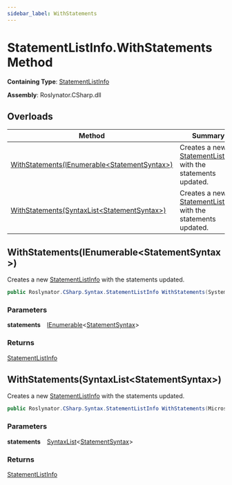 ```yaml
---
sidebar_label: WithStatements
---
```


# StatementListInfo\.WithStatements Method

**Containing Type**: [StatementListInfo](../index.md)

**Assembly**: Roslynator\.CSharp\.dll

## Overloads

| Method | Summary |
| ------ | ------- |
| [WithStatements(IEnumerable&lt;StatementSyntax&gt;)](#3677217916) | Creates a new [StatementListInfo](../index.md) with the statements updated\. |
| [WithStatements(SyntaxList&lt;StatementSyntax&gt;)](#1765041563) | Creates a new [StatementListInfo](../index.md) with the statements updated\. |

<a id="3677217916"></a>

## WithStatements\(IEnumerable&lt;StatementSyntax&gt;\) 

  
Creates a new [StatementListInfo](../index.md) with the statements updated\.

```csharp
public Roslynator.CSharp.Syntax.StatementListInfo WithStatements(System.Collections.Generic.IEnumerable<Microsoft.CodeAnalysis.CSharp.Syntax.StatementSyntax> statements)
```

### Parameters

**statements** &ensp; [IEnumerable](https://docs.microsoft.com/en-us/dotnet/api/system.collections.generic.ienumerable-1)&lt;[StatementSyntax](https://docs.microsoft.com/en-us/dotnet/api/microsoft.codeanalysis.csharp.syntax.statementsyntax)&gt;

### Returns

[StatementListInfo](../index.md)

<a id="1765041563"></a>

## WithStatements\(SyntaxList&lt;StatementSyntax&gt;\) 

  
Creates a new [StatementListInfo](../index.md) with the statements updated\.

```csharp
public Roslynator.CSharp.Syntax.StatementListInfo WithStatements(Microsoft.CodeAnalysis.SyntaxList<Microsoft.CodeAnalysis.CSharp.Syntax.StatementSyntax> statements)
```

### Parameters

**statements** &ensp; [SyntaxList](https://docs.microsoft.com/en-us/dotnet/api/microsoft.codeanalysis.syntaxlist-1)&lt;[StatementSyntax](https://docs.microsoft.com/en-us/dotnet/api/microsoft.codeanalysis.csharp.syntax.statementsyntax)&gt;

### Returns

[StatementListInfo](../index.md)


